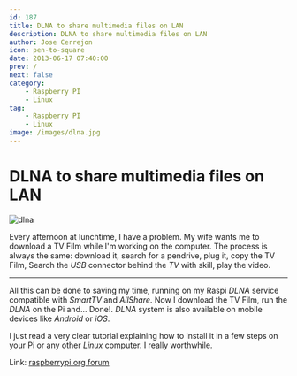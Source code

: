 ```yaml
---
id: 187
title: DLNA to share multimedia files on LAN
description: DLNA to share multimedia files on LAN
author: Jose Cerrejon
icon: pen-to-square
date: 2013-06-17 07:40:00
prev: /
next: false
category:
    - Raspberry PI
    - Linux
tag:
    - Raspberry PI
    - Linux
image: /images/dlna.jpg
---
```


# DLNA to share multimedia files on LAN

![dlna](/images/dlna.jpg)

Every afternoon at lunchtime, I have a problem. My wife wants me to download a TV Film while I'm working on the computer. The process is always the same: download it, search for a pendrive, plug it, copy the TV Film, Search the _USB_ connector behind the _TV_ with skill, play the video.

---

All this can be done to saving my time, running on my Raspi _DLNA_ service compatible with _SmartTV_ and _AllShare_. Now I download the TV Film, run the _DLNA_ on the Pi and... Done!. _DLNA_ system is also available on mobile devices like _Android_ or _iOS_.

I just read a very clear tutorial explaining how to install it in a few steps on your Pi or any other _Linux_ computer. I really worthwhile.

Link: [raspberrypi.org forum](https://www.raspberrypi.org/phpBB3/viewtopic.php?f=35&t=16352)
